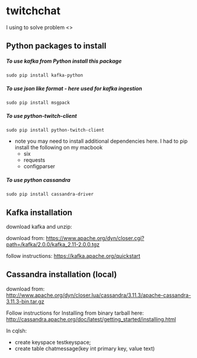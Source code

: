 # twitchchat
I using <source of data> to solve problem <> 
## Python packages to install
##### To use kafka from Python install this package 
```
sudo pip install kafka-python 
```
##### To use json like format - here used for kafka ingestion 
```
sudo pip install msgpack 
```
##### To use python-twitch-client
```
sudo pip install python-twitch-client
```
- note you may need to install additional dependencies here.
I had to pip install the following on my macbook
    - six
    - requests
    - configparser
##### To use python cassandra
```
sudo pip install cassandra-driver
```    

## Kafka installation
download kafka and unzip:

download from: https://www.apache.org/dyn/closer.cgi?path=/kafka/2.0.0/kafka_2.11-2.0.0.tgz

follow instructions: https://kafka.apache.org/quickstart

## Cassandra installation (local)
download from: http://www.apache.org/dyn/closer.lua/cassandra/3.11.3/apache-cassandra-3.11.3-bin.tar.gz

Follow instructions for Installing from binary tarball here: http://cassandra.apache.org/doc/latest/getting_started/installing.html

In cqlsh:
- create keyspace testkeyspace;
- create table chatmessage(key int primary key, value text)

